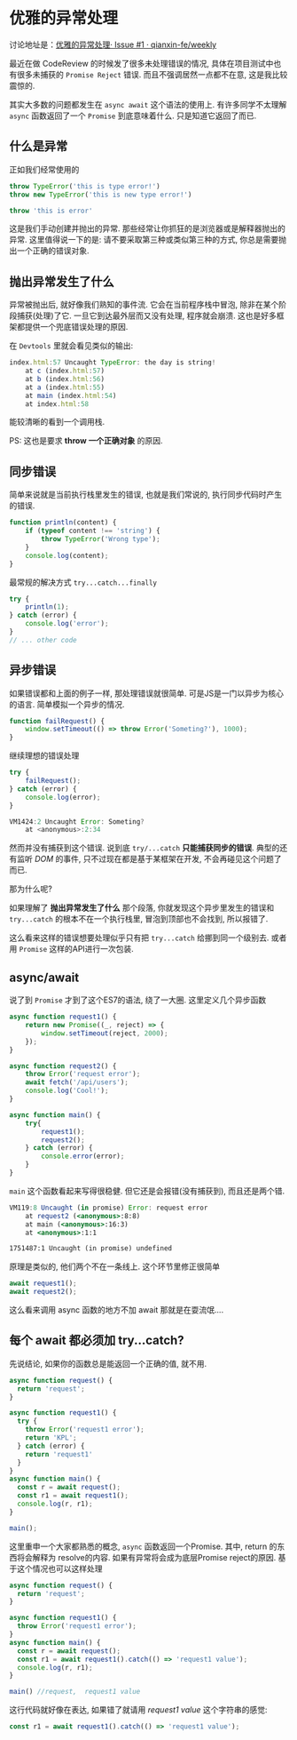 # 优雅的异常处理

讨论地址是：[优雅的异常处理· Issue #1 · qianxin-fe/weekly](https://github.com/qianxin-fe/weekly/issues/1)

最近在做 CodeReview 的时候发了很多未处理错误的情况, 具体在项目测试中也有很多未捕获的 `Promise Reject` 错误. 而且不强调居然一点都不在意, 这是我比较震惊的.

其实大多数的问题都发生在 `async await` 这个语法的使用上. 有许多同学不太理解 `async` 函数返回了一个 `Promise` 到底意味着什么. 只是知道它返回了而已.

## 什么是异常

正如我们经常使用的

```jsx
throw TypeError('this is type error!')
throw new TypeError('this is new type error!')

throw 'this is error'
```

这是我们手动创建并抛出的异常. 那些经常让你抓狂的是浏览器或是解释器抛出的异常. 这里值得说一下的是: 请不要采取第三种或类似第三种的方式, 你总是需要抛出一个正确的错误对象.

## 抛出异常发生了什么

异常被抛出后, 就好像我们熟知的事件流. 它会在当前程序栈中冒泡, 除非在某个阶段捕获(处理)了它.  一旦它到达最外层而又没有处理, 程序就会崩溃.  这也是好多框架都提供一个兜底错误处理的原因.

在 `Devtools` 里就会看见类似的输出:

```jsx
index.html:57 Uncaught TypeError: the day is string!
    at c (index.html:57)
    at b (index.html:56)
    at a (index.html:55)
    at main (index.html:54)
    at index.html:58
```

能较清晰的看到一个调用栈.

PS: 这也是要求 **throw 一个正确对象** 的原因.

## 同步错误

简单来说就是当前执行栈里发生的错误, 也就是我们常说的, 执行同步代码时产生的错误.

```jsx
function println(content) {
	if (typeof content !== 'string') {
		throw TypeError('Wrong type');
	}
	console.log(content);
}
```

最常规的解决方式 `try...catch...finally` 

```jsx
try {
	println(1);
} catch (error) {
	console.log('error');
}
// ... other code
```

## 异步错误

如果错误都和上面的例子一样, 那处理错误就很简单. 可是JS是一门以异步为核心的语言. 简单模拟一个异步的情况.

```jsx
function failRequest() {
	window.setTimeout(() => throw Error('Someting?'), 1000);
}
```

继续理想的错误处理

```jsx
try {
	failRequest();
} catch (error) {
	console.log(error);
}
```

```jsx
VM1424:2 Uncaught Error: Someting?
    at <anonymous>:2:34
```

然而并没有捕获到这个错误. 说到底 `try/...catch` **只能捕获同步的错误**. 典型的还有监听 *DOM* 的事件, 只不过现在都是基于某框架在开发, 不会再碰见这个问题了而已.

那为什么呢?

如果理解了 **抛出异常发生了什么** 那个段落, 你就发现这个异步里发生的错误和 `try...catch` 的根本不在一个执行栈里, 冒泡到顶部也不会找到, 所以报错了.

这么看来这样的错误想要处理似乎只有把 `try...catch` 给挪到同一个级别去. 或者用 `Promise` 这样的API进行一次包装.

## async/await

说了到 `Promise`  才到了这个ES7的语法, 绕了一大圈. 这里定义几个异步函数

```jsx
async function request1() {
	return new Promise((_, reject) => {
		window.setTimeout(reject, 2000);
	});
}

async function request2() {
	throw Error('request error');
	await fetch('/api/users');
	console.log('Cool!');
}

async function main() {
	try{
		request1();
		request2();
	} catch (error) {
		console.error(error);
	}
}
```

`main` 这个函数看起来写得很稳健. 但它还是会报错(没有捕获到), 而且还是两个错.

```jsx
VM119:8 Uncaught (in promise) Error: request error
    at request2 (<anonymous>:8:8)
    at main (<anonymous>:16:3)
    at <anonymous>:1:1

1751487:1 Uncaught (in promise) undefined
```

原理是类似的, 他们两个不在一条线上. 这个环节里修正很简单

```jsx
await request1();
await request2();
```

这么看来调用 async 函数的地方不加 await 那就是在耍流氓....

## 每个 await 都必须加 try...catch?

先说结论, 如果你的函数总是能返回一个正确的值, 就不用.

```jsx
async function request() {
  return 'request';
}

async function request1() {
  try {
    throw Error('request1 error');
    return 'KPL';
  } catch (error) {
    return 'request1'
  }
}
async function main() {
  const r = await request();
  const r1 = await request1();
  console.log(r, r1);
}

main();
```

这里重申一个大家都熟悉的概念,  `async` 函数返回一个Promise. 其中, return 的东西将会解释为 resolve的内容. 如果有异常将会成为底层Promise reject的原因. 基于这个情况也可以这样处理

```jsx
async function request() {
  return 'request';
}

async function request1() {
  throw Error('request1 error');
}
async function main() {
  const r = await request();
  const r1 = await request1().catch(() => 'request1 value');
  console.log(r, r1);
}

main() //request,  request1 value
```

这行代码就好像在表达, 如果错了就请用  *request1 value* 这个字符串的感觉:

```jsx
const r1 = await request1().catch(() => 'request1 value');
```